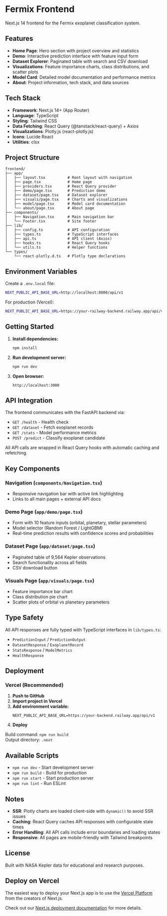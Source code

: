 # Fermix Frontend

Next.js 14 frontend for the Fermix exoplanet classification system.

## Features

- **Home Page**: Hero section with project overview and statistics
- **Demo**: Interactive prediction interface with feature input form
- **Dataset Explorer**: Paginated table with search and CSV download
- **Visualizations**: Feature importance charts, class distributions, and scatter plots
- **Model Card**: Detailed model documentation and performance metrics
- **About**: Project information, tech stack, and data sources

## Tech Stack

- **Framework**: Next.js 14+ (App Router)
- **Language**: TypeScript
- **Styling**: Tailwind CSS
- **Data Fetching**: React Query (@tanstack/react-query) + Axios
- **Visualizations**: Plotly.js (react-plotly.js)
- **Icons**: Lucide React
- **Utilities**: clsx

## Project Structure

```
frontend/
├── app/
│   ├── layout.tsx          # Root layout with navigation
│   ├── page.tsx            # Home page
│   ├── providers.tsx       # React Query provider
│   ├── demo/page.tsx       # Prediction demo
│   ├── dataset/page.tsx    # Dataset explorer
│   ├── visuals/page.tsx    # Charts and visualizations
│   ├── model/page.tsx      # Model card documentation
│   └── about/page.tsx      # About page
├── components/
│   ├── Navigation.tsx      # Main navigation bar
│   └── Footer.tsx          # Site footer
├── lib/
│   ├── config.ts           # API configuration
│   ├── types.ts            # TypeScript interfaces
│   ├── api.ts              # API client (Axios)
│   ├── hooks.ts            # React Query hooks
│   └── utils.ts            # Helper functions
└── types/
    └── react-plotly.d.ts   # Plotly type declarations
```

## Environment Variables

Create a `.env.local` file:

```bash
NEXT_PUBLIC_API_BASE_URL=http://localhost:8000/api/v1
```

For production (Vercel):

```bash
NEXT_PUBLIC_API_BASE_URL=https://your-railway-backend.railway.app/api/v1
```

## Getting Started

1. **Install dependencies:**
   ```bash
   npm install
   ```

2. **Run development server:**
   ```bash
   npm run dev
   ```

3. **Open browser:**
   ```
   http://localhost:3000
   ```

## API Integration

The frontend communicates with the FastAPI backend via:

- `GET /health` - Health check
- `GET /dataset` - Fetch exoplanet records
- `GET /stats` - Model performance metrics
- `POST /predict` - Classify exoplanet candidate

All API calls are wrapped in React Query hooks with automatic caching and refetching.

## Key Components

### Navigation (`components/Navigation.tsx`)
- Responsive navigation bar with active link highlighting
- Links to all main pages + external API docs

### Demo Page (`app/demo/page.tsx`)
- Form with 10 feature inputs (orbital, planetary, stellar parameters)
- Model selector (Random Forest / LightGBM)
- Real-time prediction results with confidence scores and probabilities

### Dataset Page (`app/dataset/page.tsx`)
- Paginated table of 9,564 Kepler observations
- Search functionality across all fields
- CSV download button

### Visuals Page (`app/visuals/page.tsx`)
- Feature importance bar chart
- Class distribution pie chart
- Scatter plots of orbital vs planetary parameters

## Type Safety

All API responses are fully typed with TypeScript interfaces in `lib/types.ts`:
- `PredictionInput` / `PredictionOutput`
- `DatasetResponse` / `ExoplanetRecord`
- `StatsResponse` / `ModelMetrics`
- `HealthResponse`

## Deployment

### Vercel (Recommended)

1. **Push to GitHub**
2. **Import project in Vercel**
3. **Add environment variable:**
   ```
   NEXT_PUBLIC_API_BASE_URL=https://your-backend.railway.app/api/v1
   ```
4. **Deploy**

Build command: `npm run build`  
Output directory: `.next`

## Available Scripts

- `npm run dev` - Start development server
- `npm run build` - Build for production
- `npm run start` - Start production server
- `npm run lint` - Run ESLint

## Notes

- **SSR**: Plotly charts are loaded client-side with `dynamic()` to avoid SSR issues
- **Caching**: React Query caches API responses with configurable stale times
- **Error Handling**: All API calls include error boundaries and loading states
- **Responsive**: All pages are mobile-friendly with Tailwind breakpoints

## License

Built with NASA Kepler data for educational and research purposes.

## Deploy on Vercel

The easiest way to deploy your Next.js app is to use the [Vercel Platform](https://vercel.com/new?utm_medium=default-template&filter=next.js&utm_source=create-next-app&utm_campaign=create-next-app-readme) from the creators of Next.js.

Check out our [Next.js deployment documentation](https://nextjs.org/docs/app/building-your-application/deploying) for more details.
